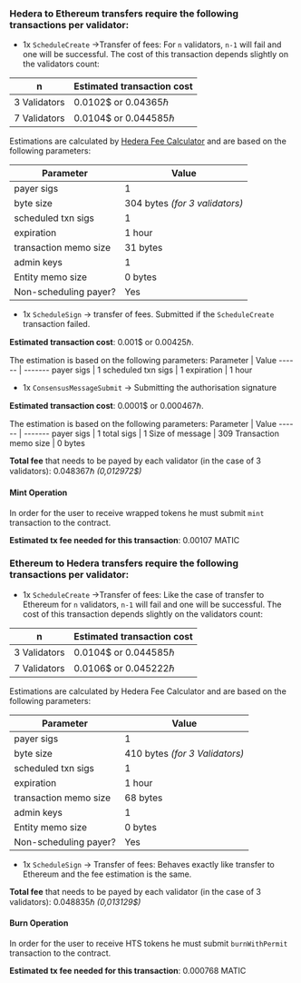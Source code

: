 ﻿### Hedera to Ethereum transfers require the following transactions per validator:

-   1x  `ScheduleCreate`  ->Transfer of fees: For `n` validators, `n-1`  will fail and one will be successful. The cost of this transaction depends slightly on the validators count:

n | Estimated transaction cost
------ | ------
3 Validators | 0.0102$ or 0.04365ℏ
7 Validators | 0.0104$ or 0.044585ℏ

Estimations are calculated by [Hedera Fee Calculator](https://hedera.com/fees) and are based on the following parameters:

Parameter | Value
------ | -------
payer sigs | 1
byte size | 304 bytes _(for 3 validators)_
scheduled txn sigs | 1
expiration | 1 hour
transaction memo size | 31 bytes
admin keys | 1
Entity memo size | 0 bytes
Non-scheduling payer? | Yes

-   1x  `ScheduleSign`  -> transfer of fees. Submitted if the  `ScheduleCreate`  transaction failed.

**Estimated transaction cost**: 0.001$ or 0.00425ℏ.

The estimation is based on the following parameters:
Parameter | Value
------ | -------
payer sigs | 1
scheduled txn sigs | 1
expiration | 1 hour

-   1x  `ConsensusMessageSubmit`  -> Submitting the authorisation signature

**Estimated transaction cost**: 0.0001$ or 0.000467ℏ.

The estimation is based on the following parameters:
Parameter | Value
------ | -------
payer sigs | 1
total sigs | 1
Size of message | 309
Transaction memo size | 0 bytes

**Total fee** that needs to be payed by each validator (in the case of 3 validators): 0.048367ℏ _(0,012972$)_

#### Mint Operation

In order for the user to receive wrapped tokens he must submit `mint` transaction to the contract.

**Estimated tx fee needed for this transaction**: 0.00107 MATIC

### Ethereum to Hedera transfers require the following transactions per validator:

-   1x  `ScheduleCreate`  ->Transfer of fees: Like the case of transfer to Ethereum for `n` validators, `n-1`  will fail and one will be successful. The cost of this transaction depends slightly on the validators count:

n | Estimated transaction cost
------ | ------
3 Validators | 0.0104$ or 0.044585ℏ
7 Validators | 0.0106$ or 0.045222ℏ

Estimations are calculated by Hedera Fee Calculator and are based on the following parameters:

Parameter | Value
------ | -------
payer sigs | 1
byte size | 410 bytes _(for 3 Validators)_
scheduled txn sigs | 1
expiration | 1 hour
transaction memo size | 68 bytes
admin keys | 1
Entity memo size | 0 bytes
Non-scheduling payer? | Yes


-   1x  `ScheduleSign`  -> Transfer of fees:  Behaves exactly like transfer to Ethereum and the fee estimation is the same.

**Total fee** that needs to be payed by each validator (in the case of 3 validators): 0.048835ℏ _(0,013129$)_

#### Burn Operation
In order for the user to receive HTS tokens he must submit `burnWithPermit` transaction to the contract.

**Estimated tx fee needed for this transaction**:  0.000768 MATIC
